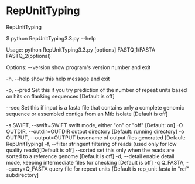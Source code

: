 # RepUnitTyping
RepUnitTyping

$ python RepUnitTyping3.3.py --help

Usage: python RepUnitTyping3.3.py [options] FASTQ_1/FASTA FASTQ_2(optional)

Options:
  --version             show program's version number and exit
  
  -h, --help            show this help message and exit
  
  -p, --pred            Set this if you try prediction of the number of repeat
                        units based on hits on flanking sequences [Default is
                        off]
                        
  --seq                 Set this if input is a fasta file that contains only a
                        complete genomic sequence or assembled contigs from an
                        Mtb isolate [Default is off]
                        
  -s SWIFT, --swift=SWIFT
                        swift mode, either "on" or "off" [Default: on]
  -O OUTDIR, --outdir=OUTDIR
                        output directory [Default: running directory]
  -o OUTPUT, --output=OUTPUT
                        basename of output files generated [Default:
                        RepUnitTyping]
  -f, --filter          stringent filtering of reads (used only for low
                        quality reads)[Default is off]
  --sorted              set this only when the reads are sorted to a reference
                        genome [Default is off]
  -d, --detail          enable detail mode, keeping intermediate files for
                        checking [Default is off]
  -q Q_FASTA, --query=Q_FASTA
                        query file for repeat units [Default is rep_unit.fasta
                        in "ref" subdirectory]
